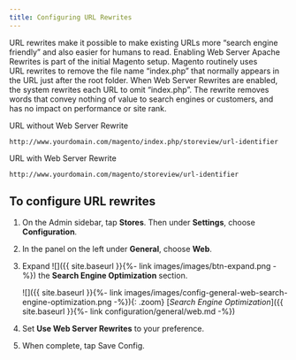 ```yaml
---
title: Configuring URL Rewrites
---
```


URL rewrites make it possible to make existing URLs more “search engine friendly” and also easier for humans to read. Enabling Web Server Apache Rewrites is part of the initial Magento setup. Magento routinely uses URL rewrites to remove the file name “index.php” that normally appears in the URL just after the root folder. When Web Server Rewrites are enabled, the system rewrites each URL to omit “index.php”. The rewrite removes words that convey nothing of value to search engines or customers, and has no impact on performance or site rank.

URL without Web Server Rewrite

    http://www.yourdomain.com/magento/index.php/storeview/url-identifier

URL with Web Server Rewrite

    http://www.yourdomain.com/magento/storeview/url-identifier

## To configure URL rewrites

1. On the Admin sidebar, tap **Stores**. Then under **Settings**, choose **Configuration**.

1. In the panel on the left under **General**, choose **Web**.

1. Expand ![]({{ site.baseurl }}{%- link images/images/btn-expand.png -%}) the **Search Engine Optimization** section.

    ![]({{ site.baseurl }}{%- link images/images/config-general-web-search-engine-optimization.png -%}){: .zoom}
    [*Search Engine Optimization*]({{ site.baseurl }}{%- link configuration/general/web.md -%})

1. Set **Use Web Server Rewrites** to your preference.

1. When complete, tap <span class="btn">Save Config</span>.
